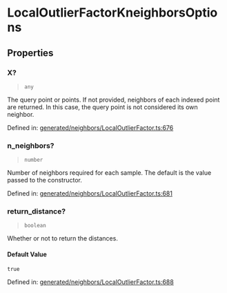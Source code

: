 # LocalOutlierFactorKneighborsOptions

## Properties

### X?

> `any`

The query point or points. If not provided, neighbors of each indexed point are returned. In this case, the query point is not considered its own neighbor.

Defined in:  [generated/neighbors/LocalOutlierFactor.ts:676](https://github.com/transitive-bullshit/scikit-learn-ts/blob/122b3c0/packages/sklearn/src/generated/neighbors/LocalOutlierFactor.ts#L676)

### n\_neighbors?

> `number`

Number of neighbors required for each sample. The default is the value passed to the constructor.

Defined in:  [generated/neighbors/LocalOutlierFactor.ts:681](https://github.com/transitive-bullshit/scikit-learn-ts/blob/122b3c0/packages/sklearn/src/generated/neighbors/LocalOutlierFactor.ts#L681)

### return\_distance?

> `boolean`

Whether or not to return the distances.

#### Default Value

`true`

Defined in:  [generated/neighbors/LocalOutlierFactor.ts:688](https://github.com/transitive-bullshit/scikit-learn-ts/blob/122b3c0/packages/sklearn/src/generated/neighbors/LocalOutlierFactor.ts#L688)
